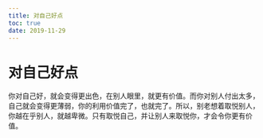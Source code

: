 ```yaml
---
title: 对自己好点
toc: true
date: 2019-11-29
---
```

# 对自己好点


你对自己好，就会变得更出色，在别人眼里，就更有价值。而你对别人付出太多，自己就会变得更薄弱，你的利用价值完了，也就完了。所以，别老想着取悦别人，你越在乎别人，就越卑微。只有取悦自己，并让别人来取悦你，才会令你更有价值。
